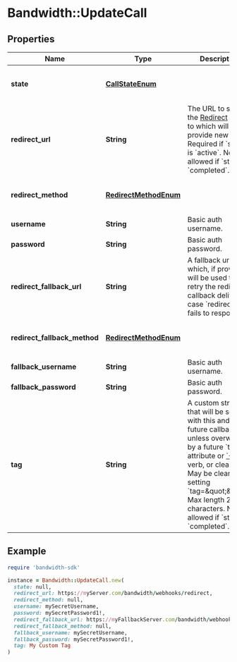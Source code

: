# Bandwidth::UpdateCall

## Properties

| Name | Type | Description | Notes |
| ---- | ---- | ----------- | ----- |
| **state** | [**CallStateEnum**](CallStateEnum.md) |  | [optional][default to &#39;active&#39;] |
| **redirect_url** | **String** | The URL to send the [Redirect](/docs/voice/bxml/redirect) event to which will provide new BXML.  Required if &#x60;state&#x60; is &#x60;active&#x60;.  Not allowed if &#x60;state&#x60; is &#x60;completed&#x60;. | [optional] |
| **redirect_method** | [**RedirectMethodEnum**](RedirectMethodEnum.md) |  | [optional][default to &#39;POST&#39;] |
| **username** | **String** | Basic auth username. | [optional] |
| **password** | **String** | Basic auth password. | [optional] |
| **redirect_fallback_url** | **String** | A fallback url which, if provided, will be used to retry the redirect callback delivery in case &#x60;redirectUrl&#x60; fails to respond | [optional] |
| **redirect_fallback_method** | [**RedirectMethodEnum**](RedirectMethodEnum.md) |  | [optional][default to &#39;POST&#39;] |
| **fallback_username** | **String** | Basic auth username. | [optional] |
| **fallback_password** | **String** | Basic auth password. | [optional] |
| **tag** | **String** | A custom string that will be sent with this and all future callbacks unless overwritten by a future &#x60;tag&#x60; attribute or [&#x60;&lt;Tag&gt;&#x60;](/docs/voice/bxml/tag) verb, or cleared.  May be cleared by setting &#x60;tag&#x3D;\&quot;\&quot;&#x60;.  Max length 256 characters.  Not allowed if &#x60;state&#x60; is &#x60;completed&#x60;. | [optional] |

## Example

```ruby
require 'bandwidth-sdk'

instance = Bandwidth::UpdateCall.new(
  state: null,
  redirect_url: https://myServer.com/bandwidth/webhooks/redirect,
  redirect_method: null,
  username: mySecretUsername,
  password: mySecretPassword1!,
  redirect_fallback_url: https://myFallbackServer.com/bandwidth/webhooks/redirect,
  redirect_fallback_method: null,
  fallback_username: mySecretUsername,
  fallback_password: mySecretPassword1!,
  tag: My Custom Tag
)
```

